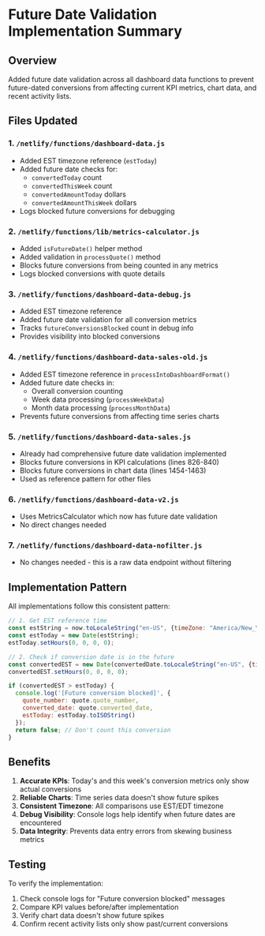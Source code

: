 # Future Date Validation Implementation Summary

## Overview
Added future date validation across all dashboard data functions to prevent future-dated conversions from affecting current KPI metrics, chart data, and recent activity lists.

## Files Updated

### 1. `/netlify/functions/dashboard-data.js`
- Added EST timezone reference (`estToday`)
- Added future date checks for:
  - `convertedToday` count
  - `convertedThisWeek` count
  - `convertedAmountToday` dollars
  - `convertedAmountThisWeek` dollars
- Logs blocked future conversions for debugging

### 2. `/netlify/functions/lib/metrics-calculator.js`
- Added `isFutureDate()` helper method
- Added validation in `processQuote()` method
- Blocks future conversions from being counted in any metrics
- Logs blocked conversions with quote details

### 3. `/netlify/functions/dashboard-data-debug.js`
- Added EST timezone reference
- Added future date validation for all conversion metrics
- Tracks `futureConversionsBlocked` count in debug info
- Provides visibility into blocked conversions

### 4. `/netlify/functions/dashboard-data-sales-old.js`
- Added EST timezone reference in `processIntoDashboardFormat()`
- Added future date checks in:
  - Overall conversion counting
  - Week data processing (`processWeekData`)
  - Month data processing (`processMonthData`)
- Prevents future conversions from affecting time series charts

### 5. `/netlify/functions/dashboard-data-sales.js`
- Already had comprehensive future date validation implemented
- Blocks future conversions in KPI calculations (lines 826-840)
- Blocks future conversions in chart data (lines 1454-1463)
- Used as reference pattern for other files

### 6. `/netlify/functions/dashboard-data-v2.js`
- Uses MetricsCalculator which now has future date validation
- No direct changes needed

### 7. `/netlify/functions/dashboard-data-nofilter.js`
- No changes needed - this is a raw data endpoint without filtering

## Implementation Pattern

All implementations follow this consistent pattern:

```javascript
// 1. Get EST reference time
const estString = now.toLocaleString("en-US", {timeZone: "America/New_York"});
const estToday = new Date(estString);
estToday.setHours(0, 0, 0, 0);

// 2. Check if conversion date is in the future
const convertedEST = new Date(convertedDate.toLocaleString("en-US", {timeZone: "America/New_York"}));
convertedEST.setHours(0, 0, 0, 0);

if (convertedEST > estToday) {
  console.log('[Future conversion blocked]', {
    quote_number: quote.quote_number,
    converted_date: quote.converted_date,
    estToday: estToday.toISOString()
  });
  return false; // Don't count this conversion
}
```

## Benefits
1. **Accurate KPIs**: Today's and this week's conversion metrics only show actual conversions
2. **Reliable Charts**: Time series data doesn't show future spikes
3. **Consistent Timezone**: All comparisons use EST/EDT timezone
4. **Debug Visibility**: Console logs help identify when future dates are encountered
5. **Data Integrity**: Prevents data entry errors from skewing business metrics

## Testing
To verify the implementation:
1. Check console logs for "Future conversion blocked" messages
2. Compare KPI values before/after implementation
3. Verify chart data doesn't show future spikes
4. Confirm recent activity lists only show past/current conversions